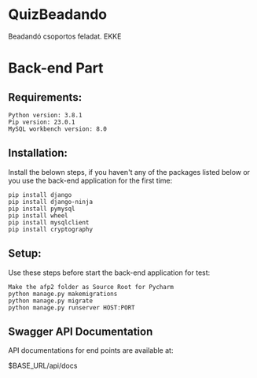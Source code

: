 # QuizBeadando
Beadandó csoportos feladat. EKKE

# Back-end Part

## Requirements:

    Python version: 3.8.1
    Pip version: 23.0.1
    MySQL workbench version: 8.0

## Installation:
Install the belown steps, if you haven't any of the packages listed below or you
use the back-end application for the first time:
    
    pip install django
    pip install django-ninja
    pip install pymysql
    pip install wheel
    pip install mysqlclient
    pip install cryptography

## Setup:
Use these steps before start the back-end application for test:

    Make the afp2 folder as Source Root for Pycharm
    python manage.py makemigrations
    python manage.py migrate
    python manage.py runserver HOST:PORT

## Swagger API Documentation

API documentations for end points are available at:

$BASE_URL/api/docs